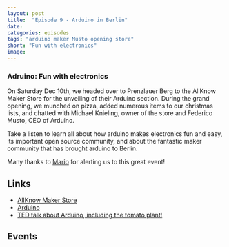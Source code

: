 ```yaml
---
layout: post
title:  "Episode 9 - Arduino in Berlin"
date:
categories: episodes
tags: "arduino maker Musto opening store"
short: "Fun with electronics"
image:
---
```




### Adruino: Fun with electronics

On Saturday Dec 10th, we headed over to Prenzlauer Berg to the AllKnow Maker Store for the unveiling of their Arduino section. During the grand opening, we munched on pizza, added numerous items to our christmas lists, and chatted with Michael Knieling, owner of the store and Federico Musto, CEO of Arduino.

Take a listen to learn all about how arduino makes electronics fun and easy, its important open source community, and about the fantastic maker community that has brought arduino to Berlin.

Many thanks to [Mario](https://twitter.com/kidpixo) for alerting us to this great event!

## Links
* [AllKnow Maker Store](https://www.maker-store.de/)
* [Arduino](http://www.arduino.org/)
* [TED talk about Arduino, including the tomato plant!](https://www.youtube.com/watch?v=UoBUXOOdLXY)

## Events



